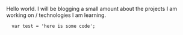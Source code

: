 Hello world. I will be blogging a small amount about the projects I am working on / technologies I am learning.

```
  var test = 'here is some code';
```
